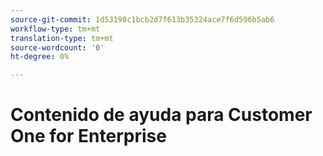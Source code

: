 ```yaml
---
source-git-commit: 1d53198c1bcb2d7f613b35324ace7f6d596b5ab6
workflow-type: tm+mt
translation-type: tm+mt
source-wordcount: '0'
ht-degree: 0%

---
```

# Contenido de ayuda para Customer One for Enterprise
